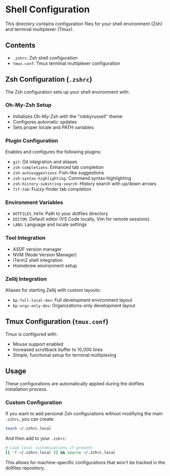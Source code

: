 # Shell Configuration

This directory contains configuration files for your shell environment (Zsh) and terminal multiplexer (Tmux).

## Contents

- `.zshrc`: Zsh shell configuration
- `tmux.conf`: Tmux terminal multiplexer configuration

## Zsh Configuration (`.zshrc`)

The Zsh configuration sets up your shell environment with:

### Oh-My-Zsh Setup
- Initializes Oh-My-Zsh with the "robbyrussell" theme
- Configures automatic updates
- Sets proper locale and PATH variables

### Plugin Configuration
Enables and configures the following plugins:
- `git`: Git integration and aliases
- `zsh-completions`: Enhanced tab completion
- `zsh-autosuggestions`: Fish-like suggestions
- `zsh-syntax-highlighting`: Command syntax highlighting
- `zsh-history-substring-search`: History search with up/down arrows
- `fzf-tab`: Fuzzy-finder tab completion

### Environment Variables
- `DOTFILES_PATH`: Path to your dotfiles directory
- `EDITOR`: Default editor (VS Code locally, Vim for remote sessions)
- `LANG`: Language and locale settings

### Tool Integration
- ASDF version manager
- NVM (Node Version Manager)
- iTerm2 shell integration
- Homebrew environment setup

### Zellij Integration
Aliases for starting Zellij with custom layouts:
- `bp-full-local-dev`: Full development environment layout
- `bp-orgs-only-dev`: Organizations-only development layout

## Tmux Configuration (`tmux.conf`)

Tmux is configured with:

- Mouse support enabled
- Increased scrollback buffer to 10,000 lines
- Simple, functional setup for terminal multiplexing

## Usage

These configurations are automatically applied during the dotfiles installation process.

### Custom Configuration

If you want to add personal Zsh configurations without modifying the main `.zshrc`, you can create:

```bash
touch ~/.zshrc.local
```

And then add to your `.zshrc`:

```bash
# Load local customizations if present
[[ -f ~/.zshrc.local ]] && source ~/.zshrc.local
```

This allows for machine-specific configurations that won't be tracked in the dotfiles repository.
